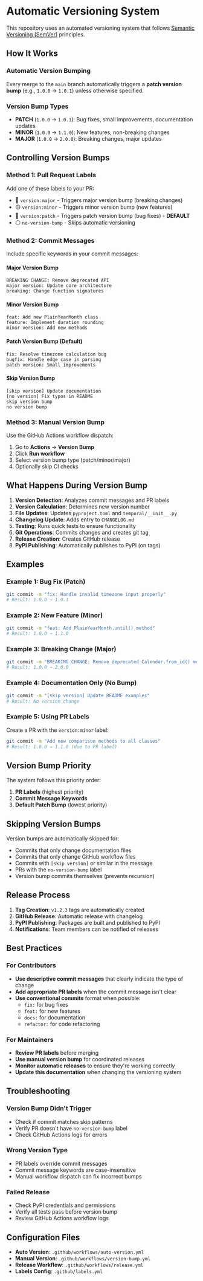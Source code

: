 # Automatic Versioning System

This repository uses an automated versioning system that follows [Semantic Versioning (SemVer)](https://semver.org/) principles.

## How It Works

### Automatic Version Bumping

Every merge to the `main` branch automatically triggers a **patch version bump** (e.g., `1.0.0` → `1.0.1`) unless otherwise specified.

### Version Bump Types

- **PATCH** (`1.0.0` → `1.0.1`): Bug fixes, small improvements, documentation updates
- **MINOR** (`1.0.0` → `1.1.0`): New features, non-breaking changes
- **MAJOR** (`1.0.0` → `2.0.0`): Breaking changes, major updates

## Controlling Version Bumps

### Method 1: Pull Request Labels

Add one of these labels to your PR:

- 🔴 `version:major` - Triggers major version bump (breaking changes)
- 🟡 `version:minor` - Triggers minor version bump (new features)
- 🔵 `version:patch` - Triggers patch version bump (bug fixes) - **DEFAULT**
- ⚪ `no-version-bump` - Skips automatic versioning

### Method 2: Commit Messages

Include specific keywords in your commit messages:

#### Major Version Bump
```
BREAKING CHANGE: Remove deprecated API
major version: Update core architecture
breaking: Change function signatures
```

#### Minor Version Bump
```
feat: Add new PlainYearMonth class
feature: Implement duration rounding
minor version: Add new methods
```

#### Patch Version Bump (Default)
```
fix: Resolve timezone calculation bug
bugfix: Handle edge case in parsing
patch version: Small improvements
```

#### Skip Version Bump
```
[skip version] Update documentation
[no version] Fix typos in README
skip version bump
no version bump
```

### Method 3: Manual Version Bump

Use the GitHub Actions workflow dispatch:

1. Go to **Actions** → **Version Bump**
2. Click **Run workflow**
3. Select version bump type (patch/minor/major)
4. Optionally skip CI checks

## What Happens During Version Bump

1. **Version Detection**: Analyzes commit messages and PR labels
2. **Version Calculation**: Determines new version number
3. **File Updates**: Updates `pyproject.toml` and `temporal/__init__.py`
4. **Changelog Update**: Adds entry to `CHANGELOG.md`
5. **Testing**: Runs quick tests to ensure functionality
6. **Git Operations**: Commits changes and creates git tag
7. **Release Creation**: Creates GitHub release
8. **PyPI Publishing**: Automatically publishes to PyPI (on tags)

## Examples

### Example 1: Bug Fix (Patch)
```bash
git commit -m "fix: Handle invalid timezone input properly"
# Result: 1.0.0 → 1.0.1
```

### Example 2: New Feature (Minor)
```bash
git commit -m "feat: Add PlainYearMonth.until() method"
# Result: 1.0.0 → 1.1.0
```

### Example 3: Breaking Change (Major)
```bash
git commit -m "BREAKING CHANGE: Remove deprecated Calendar.from_id() method"
# Result: 1.0.0 → 2.0.0
```

### Example 4: Documentation Only (No Bump)
```bash
git commit -m "[skip version] Update README examples"
# Result: No version change
```

### Example 5: Using PR Labels
Create a PR with the `version:minor` label:
```bash
git commit -m "Add new comparison methods to all classes"
# Result: 1.0.0 → 1.1.0 (due to PR label)
```

## Version Bump Priority

The system follows this priority order:

1. **PR Labels** (highest priority)
2. **Commit Message Keywords**
3. **Default Patch Bump** (lowest priority)

## Skipping Version Bumps

Version bumps are automatically skipped for:

- Commits that only change documentation files
- Commits that only change GitHub workflow files
- Commits with `[skip version]` or similar in the message
- PRs with the `no-version-bump` label
- Version bump commits themselves (prevents recursion)

## Release Process

1. **Tag Creation**: `v1.2.3` tags are automatically created
2. **GitHub Release**: Automatic release with changelog
3. **PyPI Publishing**: Packages are built and published to PyPI
4. **Notifications**: Team members can be notified of releases

## Best Practices

### For Contributors

- **Use descriptive commit messages** that clearly indicate the type of change
- **Add appropriate PR labels** when the commit message isn't clear
- **Use conventional commits** format when possible:
  - `fix:` for bug fixes
  - `feat:` for new features
  - `docs:` for documentation
  - `refactor:` for code refactoring

### For Maintainers

- **Review PR labels** before merging
- **Use manual version bump** for coordinated releases
- **Monitor automatic releases** to ensure they're working correctly
- **Update this documentation** when changing the versioning system

## Troubleshooting

### Version Bump Didn't Trigger
- Check if commit matches skip patterns
- Verify PR doesn't have `no-version-bump` label
- Check GitHub Actions logs for errors

### Wrong Version Type
- PR labels override commit messages
- Commit message keywords are case-insensitive
- Manual workflow dispatch can fix incorrect bumps

### Failed Release
- Check PyPI credentials and permissions
- Verify all tests pass before version bump
- Review GitHub Actions workflow logs

## Configuration Files

- **Auto Version**: `.github/workflows/auto-version.yml`
- **Manual Version**: `.github/workflows/version-bump.yml`
- **Release Workflow**: `.github/workflows/release.yml`
- **Labels Config**: `.github/labels.yml`
